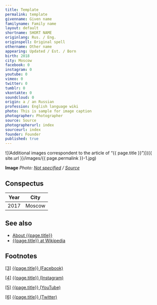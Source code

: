 ```yaml
---
title: Template
permalink: template
givenname: Given name
familyname: Family name
layout: default
shortname: SHORT NAME
originlang: Rus. / Eng.
originspell: Original spell
othername: Other name
appearing: Updated / Est. / Born
birth: 2018
city: Moscow
facebook: 0
instagram: 0
youtube: 0
vimeo: 0
twitter: 0
tumblr: 0
vkontakte: 0
soundcloud: 0
origin: a / an Russian
profession: English language wiki
photo: This is sample for image caption
photographer: Photographer
source: Source
photographerurl: index
sourceurl: index
founder: Founder
published: true
---
```



![(Additional images correspondent to the article of “{{ page.title }}”)]({{ site.url }}/images/{{ page.permalink }}-1.jpg)

**Image**
*Photo: [Not specified](index) / [Source](index)*

## Сonspectus

|Year|City|
|-|-|
|2017|Moscow|

## See also

+ [About {{page.title}}](index)
+ [{{page.title}} at Wikipedia](index)

## Footnotes

[[3]](#a3) <span id="f3"></span> [{{page.title}} (Facebook)](index)

[[4]](#a4) <span id="f4"></span> [{{page.title}} (Instagram)](index)

[[5]](#a5) <span id="f5"></span> [{{page.title}} (YouTube)](index)

[[6]](#a6) <span id="f6"></span> [{{page.title}} (Twitter)](index)

